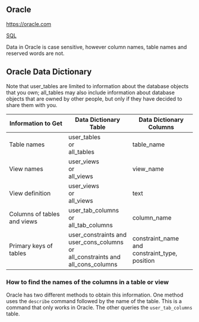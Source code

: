 Oracle
---

https://oracle.com

[SQL](../../languages/SQL.md)

Data in Oracle is case sensitive, however column names, table names and reserved words are not.

Oracle Data Dictionary
---
Note that user_tables are limited to information about the database objects that you own; all_tables may also include information about database objects that are owned by other people, but only if they have decided to share them with you.

Information to Get | Data Dictionary Table | Data Dictionary Columns
--- | --- | ---
Table names | user_tables<br>or<br>all_tables | table_name
View names | user_views<br>or<br>all_views | view_name
View definition | user_views<br>or<br>all_views | text
Columns of tables and views | user_tab_columns<br>or<br>all_tab_columns | column_name
Primary keys of tables | user_constraints and<br>user_cons_columns<br>or<br>all_constraints and<br>all_cons_columns | constraint_name<br>and<br>constraint_type, position

### How to find the names of the columns in a table or view
Oracle has two different methods to obtain this information. One method uses the `describe` command followed by the name of the table. This is a command that only works in Oracle. The other queries the `user_tab_columns` table.